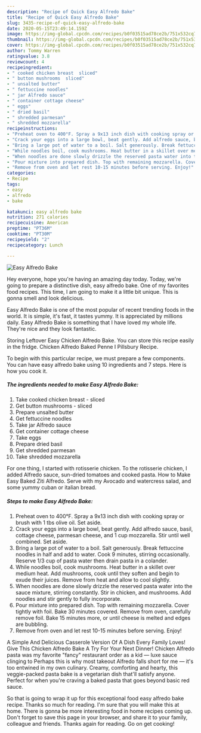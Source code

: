 ```yaml
---
description: "Recipe of Quick Easy Alfredo Bake"
title: "Recipe of Quick Easy Alfredo Bake"
slug: 3435-recipe-of-quick-easy-alfredo-bake
date: 2020-05-15T23:49:14.159Z
image: https://img-global.cpcdn.com/recipes/b0f03515ad78ce2b/751x532cq70/easy-alfredo-bake-recipe-main-photo.jpg
thumbnail: https://img-global.cpcdn.com/recipes/b0f03515ad78ce2b/751x532cq70/easy-alfredo-bake-recipe-main-photo.jpg
cover: https://img-global.cpcdn.com/recipes/b0f03515ad78ce2b/751x532cq70/easy-alfredo-bake-recipe-main-photo.jpg
author: Tommy Warren
ratingvalue: 3.8
reviewcount: 4
recipeingredient:
- " cooked chicken breast  sliced"
- " button mushrooms  sliced"
- " unsalted butter"
- " fettuccine noodles"
- " jar Alfredo sauce"
- " container cottage cheese"
- " eggs"
- " dried basil"
- " shredded parmesan"
- " shredded mozzarella"
recipeinstructions:
- "Preheat oven to 400°F. Spray a 9x13 inch dish with cooking spray or brush with 1 tbs olive oil. Set aside."
- "Crack your eggs into a large bowl, beat gently. Add alfredo sauce, basil, cottage cheese, parmesan cheese, and 1 cup mozzarella. Stir until well combined. Set aside."
- "Bring a large pot of water to a boil. Salt generously. Break fettuccine noodles in half and add to water. Cook 9 minutes, stirring occasionally. Reserve 1/3 cup of pasta water then drain pasta in a colander."
- "While noodles boil, cook mushrooms. Heat butter in a skillet over medium heat. Add mushrooms, cook until they soften and begin to exude their juices. Remove from heat and allow to cool slightly."
- "When noodles are done slowly drizzle the reserved pasta water into the sauce mixture, stirring constantly. Stir in chicken, and mushrooms. Add noodles and stir gently to fully incorporate."
- "Pour mixture into prepared dish. Top with remaining mozzarella. Cover tightly with foil. Bake 30 minutes covered. Remove from oven, carefully remove foil. Bake 15 minutes more, or until cheese is melted and edges are bubbling."
- "Remove from oven and let rest 10-15 minutes before serving. Enjoy!"
categories:
- Recipe
tags:
- easy
- alfredo
- bake

katakunci: easy alfredo bake 
nutrition: 271 calories
recipecuisine: American
preptime: "PT36M"
cooktime: "PT30M"
recipeyield: "2"
recipecategory: Lunch

---
```



![Easy Alfredo Bake](https://img-global.cpcdn.com/recipes/b0f03515ad78ce2b/751x532cq70/easy-alfredo-bake-recipe-main-photo.jpg)

Hey everyone, hope you're having an amazing day today. Today, we're going to prepare a distinctive dish, easy alfredo bake. One of my favorites food recipes. This time, I am going to make it a little bit unique. This is gonna smell and look delicious.

Easy Alfredo Bake is one of the most popular of recent trending foods in the world. It is simple, it's fast, it tastes yummy. It is appreciated by millions daily. Easy Alfredo Bake is something that I have loved my whole life. They're nice and they look fantastic.

Storing Leftover Easy Chicken Alfredo Bake. You can store this recipe easily in the fridge. Chicken Alfredo Baked Penne I Pillsbury Recipe.


To begin with this particular recipe, we must prepare a few components. You can have easy alfredo bake using 10 ingredients and 7 steps. Here is how you cook it.

<!--inarticleads1-->

##### The ingredients needed to make Easy Alfredo Bake:

1. Take  cooked chicken breast - sliced
1. Get  button mushrooms - sliced
1. Prepare  unsalted butter
1. Get  fettuccine noodles
1. Take  jar Alfredo sauce
1. Get  container cottage cheese
1. Take  eggs
1. Prepare  dried basil
1. Get  shredded parmesan
1. Take  shredded mozzarella


For one thing, I started with rotisserie chicken. To the rotisserie chicken, I added Alfredo sauce, sun-dried tomatoes and cooked pasta. How to Make Easy Baked Ziti Alfredo. Serve with my Avocado and watercress salad, and some yummy cuban or italian bread. 

<!--inarticleads2-->

##### Steps to make Easy Alfredo Bake:

1. Preheat oven to 400°F. Spray a 9x13 inch dish with cooking spray or brush with 1 tbs olive oil. Set aside.
1. Crack your eggs into a large bowl, beat gently. Add alfredo sauce, basil, cottage cheese, parmesan cheese, and 1 cup mozzarella. Stir until well combined. Set aside.
1. Bring a large pot of water to a boil. Salt generously. Break fettuccine noodles in half and add to water. Cook 9 minutes, stirring occasionally. Reserve 1/3 cup of pasta water then drain pasta in a colander.
1. While noodles boil, cook mushrooms. Heat butter in a skillet over medium heat. Add mushrooms, cook until they soften and begin to exude their juices. Remove from heat and allow to cool slightly.
1. When noodles are done slowly drizzle the reserved pasta water into the sauce mixture, stirring constantly. Stir in chicken, and mushrooms. Add noodles and stir gently to fully incorporate.
1. Pour mixture into prepared dish. Top with remaining mozzarella. Cover tightly with foil. Bake 30 minutes covered. Remove from oven, carefully remove foil. Bake 15 minutes more, or until cheese is melted and edges are bubbling.
1. Remove from oven and let rest 10-15 minutes before serving. Enjoy!


A Simple And Delicious Casserole Version Of A Dish Every Family Loves! Give This Chicken Alfredo Bake A Try For Your Next Dinner! Chicken Alfredo pasta was my favorite &#34;fancy&#34; restaurant order as a kid — luxe sauce clinging to Perhaps this is why most takeout Alfredo falls short for me — it&#39;s too entwined in my own culinary. Creamy, comforting and hearty, this veggie-packed pasta bake is a vegetarian dish that&#39;ll satisfy anyone. Perfect for when you&#39;re craving a baked pasta that goes beyond basic red sauce. 

So that is going to wrap it up for this exceptional food easy alfredo bake recipe. Thanks so much for reading. I'm sure that you will make this at home. There is gonna be more interesting food in home recipes coming up. Don't forget to save this page in your browser, and share it to your family, colleague and friends. Thanks again for reading. Go on get cooking!
